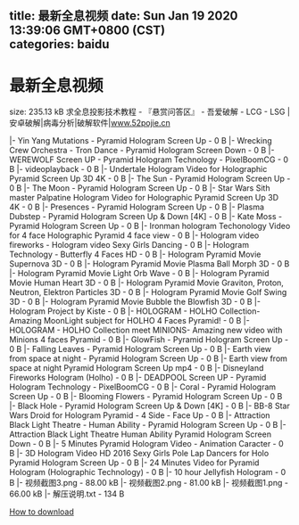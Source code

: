 
title: 最新全息视频
date: Sun Jan 19 2020 13:39:06 GMT+0800 (CST)    
categories: baidu
---

# 最新全息视频
size: 235.13 kB
 求全息投影技术教程 - 『悬赏问答区』 - 吾爱破解 - LCG - LSG |安卓破解|病毒分析|破解软件|www.52pojie.cn
 
|- Yin Yang Mutations - Pyramid Hologram Screen Up - 0 B
|- Wrecking Crew Orchestra - Tron Dance - Pyramid Hologram Screen Down - 0 B
|- WEREWOLF Screen UP - Pyramid Hologram Technology - PixelBoomCG - 0 B
|- videoplayback - 0 B
|- Undertale   Hologram Video for Holographic Pyramid   Screen Up 3D 4K - 0 B
|- The Sun - Pyramid Hologram Screen Up - 0 B
|- The Moon - Pyramid Hologram Screen Up - 0 B
|- Star Wars   Sith master   Palpatine   Hologram Video for Holographic Pyramid   Screen Up 3D 4K - 0 B
|- Presences - Pyramid Hologram Screen Up - 0 B
|- Plasma Dubstep - Pyramid Hologram Screen Up & Down [4K] - 0 B
|- Kate Moss - Pyramid Hologram Screen Up - 0 B
|- Ironman hologram Techonology Video for 4 face Holographic Pyramid  4 face view - 0 B
|- Hologram video fireworks - Hologram video Sexy Girls Dancing - 0 B
|- Hologram Technology - Butterfly 4 Faces HD - 0 B
|- Hologram Pyramid Movie Supernova 3D - 0 B
|- Hologram Pyramid Movie Plasma Ball Morph 3D - 0 B
|- Hologram Pyramid Movie Light Orb Wave - 0 B
|- Hologram Pyramid Movie Human Heart 3D - 0 B
|- Hologram Pyramid Movie Graviton, Proton, Neutron, Elektron Particles 3D - 0 B
|- Hologram Pyramid Movie Golf Swing 3D - 0 B
|- Hologram Pyramid Movie Bubble the Blowfish 3D - 0 B
|- Hologram Project by Kiste - 0 B
|- HOLOGRAM - HOLHO Collection- Amazing MoonLight subject for HOLHO 4 Faces Pyramid! - 0 B
|- HOLOGRAM - HOLHO Collection meet MINIONS- Amazing new video with Minions 4 faces Pyramid - 0 B
|- GlowFish - Pyramid Hologram Screen Up - 0 B
|- Falling Leaves - Pyramid Hologram Screen Up - 0 B
|- Earth view from space at night - Pyramid Hologram Screen Up - 0 B
|- Earth view from space at night   Pyramid Hologram Screen Up mp4 - 0 B
|- Disneyland Fireworks Hologram (Holho) - 0 B
|- DEADPOOL Screen UP - Pyramid Hologram Technology - PixelBoomCG - 0 B
|- Coral - Pyramid Hologram Screen Up - 0 B
|- Blooming Flowers - Pyramid Hologram Screen Up - 0 B
|- Black Hole - Pyramid Hologram Screen Up & Down [4K] - 0 B
|- BB-8 Star Wars Droid for Hologram Pyramid - 4 Side - Face Up - 0 B
|- Attraction Black Light Theatre - Human Ability - Pyramid Hologram Screen Up - 0 B
|- Attraction Black Light Theatre   Human Ability   Pyramid Hologram Screen Down - 0 B
|- 5 Minutes Pyramid Hologram Video - Animation Caracter - 0 B
|- 3D Hologram Video HD 2016 Sexy Girls Pole Lap Dancers for Holo Pyramid Hologram Screen Up - 0 B
|- 24 Minutes Video for Pyramid Hologram (Holographic Technology) - 0 B
|- 10 hour Jellyfish Hologram - 0 B
|- 视频截图3.png - 88.00 kB
|- 视频截图2.png - 81.00 kB
|- 视频截图1.png - 66.00 kB
|- 解压说明.txt - 134 B

[How to download](https://bpcam.bemobtrk.com/go/2ceec3aa-1ca2-46d6-b9ff-aaa5c184517c?jno=315)
